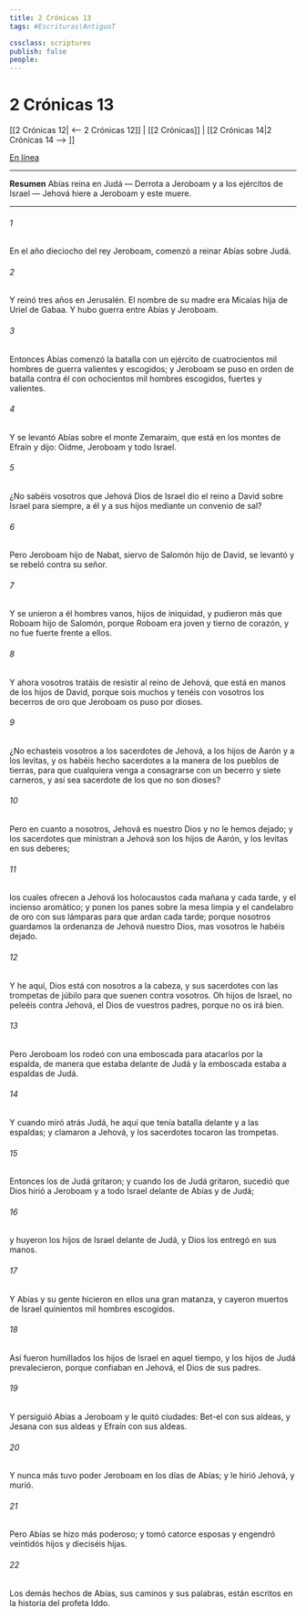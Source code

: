 ```yaml
---
title: 2 Crónicas 13
tags: #Escrituras\AntiguoT

cssclass: scriptures
publish: false
people:
---
```


# 2 Crónicas 13
[[2 Crónicas 12| <-- 2 Crónicas 12]] | [[2 Crónicas]] | [[2 Crónicas 14|2 Crónicas 14 --> ]]

[En línea](https://churchofjesuschrist.org/study/scriptures/ot/2-chr/13?lang=spa)

---
__Resumen__
Abías reina en Judá — Derrota a Jeroboam y a los ejércitos de Israel — Jehová hiere a Jeroboam y este muere.

---
###### 1 
En el año dieciocho del rey Jeroboam, comenzó a reinar Abías sobre Judá.

###### 2 
Y reinó tres años en Jerusalén. El nombre de su madre era Micaías hija de Uriel de Gabaa. Y hubo guerra entre Abías y Jeroboam.

###### 3 
Entonces Abías comenzó la batalla con un ejército de cuatrocientos mil hombres de guerra valientes y escogidos; y Jeroboam se puso en orden de batalla contra él con ochocientos mil hombres escogidos, fuertes y valientes.

###### 4 
Y se levantó Abías sobre el monte Zemaraim, que está en los montes de Efraín y dijo: Oídme, Jeroboam y todo Israel.

###### 5 
¿No sabéis vosotros que Jehová Dios de Israel dio el reino a David sobre Israel para siempre, a él y a sus hijos mediante un convenio de sal?

###### 6 
Pero Jeroboam hijo de Nabat, siervo de Salomón hijo de David, se levantó y se rebeló contra su señor.

###### 7 
Y se unieron a él hombres vanos, hijos de iniquidad, y pudieron más que Roboam hijo de Salomón, porque Roboam era joven y tierno de corazón, y no fue fuerte frente a ellos.

###### 8 
Y ahora vosotros tratáis de resistir al reino de Jehová, que está en manos de los hijos de David, porque sois muchos y tenéis con vosotros los becerros de oro que Jeroboam os puso por dioses.

###### 9 
¿No echasteis vosotros a los sacerdotes de Jehová, a los hijos de Aarón y a los levitas, y os habéis hecho sacerdotes a la manera de los pueblos de  tierras, para que cualquiera venga a consagrarse con un becerro y siete carneros, y así sea sacerdote de los que no son dioses?

###### 10 
Pero en cuanto a nosotros, Jehová es nuestro Dios y no le hemos dejado; y los sacerdotes que ministran a Jehová son los hijos de Aarón, y los levitas  en sus deberes;

###### 11 
los cuales ofrecen a Jehová los holocaustos cada mañana y cada tarde, y el incienso aromático; y ponen los panes sobre la mesa limpia y el candelabro de oro con sus lámparas para que ardan cada tarde; porque nosotros guardamos la ordenanza de Jehová nuestro Dios, mas vosotros le habéis dejado.

###### 12 
Y he aquí, Dios está con nosotros a la cabeza, y sus sacerdotes con las trompetas de júbilo para que suenen contra vosotros. Oh hijos de Israel, no peleéis contra Jehová, el Dios de vuestros padres, porque no os irá bien.

###### 13 
Pero Jeroboam los rodeó con una emboscada para atacarlos por la espalda, de manera que  estaba delante de Judá y la emboscada estaba a espaldas de Judá.

###### 14 
Y cuando miró atrás Judá, he aquí que tenía batalla delante y a las espaldas; y clamaron a Jehová, y los sacerdotes tocaron las trompetas.

###### 15 
Entonces los de Judá gritaron; y cuando los de Judá gritaron, sucedió que Dios hirió a Jeroboam y a todo Israel delante de Abías y de Judá;

###### 16 
y huyeron los hijos de Israel delante de Judá, y Dios los entregó en sus manos.

###### 17 
Y Abías y su gente hicieron en ellos una gran matanza, y cayeron muertos de Israel quinientos mil hombres escogidos.

###### 18 
Así fueron humillados los hijos de Israel en aquel tiempo, y los hijos de Judá prevalecieron, porque confiaban en Jehová, el Dios de sus padres.

###### 19 
Y persiguió Abías a Jeroboam y le quitó  ciudades: Bet-el con sus aldeas, y Jesana con sus aldeas y Efraín con sus aldeas.

###### 20 
Y nunca más tuvo poder Jeroboam en los días de Abías; y le hirió Jehová, y murió.

###### 21 
Pero Abías se hizo más poderoso; y tomó catorce esposas y engendró veintidós hijos y dieciséis hijas.

###### 22 
Los demás hechos de Abías, sus caminos y sus palabras, están escritos en la historia del profeta Iddo.

